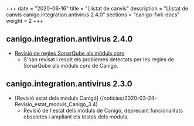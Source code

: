 +++
date        = "2020-06-16"
title       = "Llistat de canvis"
description = "Llistat de canvis canigo.integration.antivirus 2.4.0"
sections    = "canigo-fwk-docs"
weight		= 2
+++

## canigo.integration.antivirus 2.4.0

- [Revisió de regles SonarQube als mòduls _core_](/noticies/2020-06-09-Revisio_regles_SonarQube_moduls_core/)
   - S'han revisat i resolt els problemes detectats per les regles de SonarQube als mòduls _core_ de Canigó.

## canigo.integration.antivirus 2.3.0

- [Revisió estat dels mòduls Canigó] (/noticies/2020-03-24-Revisio_estat_moduls_Canigo_3.4)
   - Revisió de l'estat dels mòduls de Canigó, deprecant funcionalitats obsoletes i ampliant els testos dels mòduls.